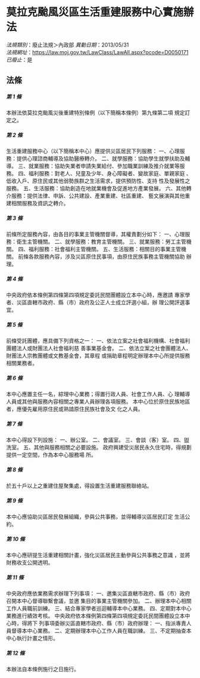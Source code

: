 # 莫拉克颱風災區生活重建服務中心實施辦法

*法規類別*：廢止法規＞內政部
*異動日期*：2013/05/31  
*法規網址*：https://law.moj.gov.tw/LawClass/LawAll.aspx?pcode=D0050171
*已廢止*：是


## 法條
##### 第 1 條
本辦法依莫拉克颱風災後重建特別條例（以下簡稱本條例）第九條第二項
規定訂定之。

##### 第 2 條
生活重建服務中心（以下簡稱本中心）應提供災區居民下列服務：
一、心理服務：提供心理諮商輔導及協助醫療轉介。
二、就學服務：協助學生就學扶助及輔導。
三、就業服務：協助失業者申請失業給付、參加職業訓練及推介就業等服
    務。
四、福利服務：對老人、兒童及少年、身心障礙者、變故家庭、單親家庭
    、低收入戶、原住民或其他弱勢族群之生活需求，提供預防性、支持
    性及發展性之服務。
五、生活服務：協助創造在地就業機會及促進地方產業發展。
六、其他轉介服務：提供法律、申訴、公共建設、產業重建、社區重建、
    藝文展演與其他重建相關服務及資訊之轉介。

##### 第 3 條
前條所定服務內容，由各目的事業主管機關督導，其權責劃分如下：
一、心理服務：衛生主管機關。
二、就學服務：教育主管機關。
三、就業服務：勞工主管機關。
四、福利服務：社會福利主管機關。
五、生活服務：相關目的事業主管機關。
前條各款服務內容，涉及災區原住民事項，由原住民族事務主管機關協助
辦理。

##### 第 4 條
中央政府依本條例第四條第四項規定委託民間團體設立本中心時，應邀請
專家學者、災區直轄市政府、縣（市）政府及公正人士成立評選小組，辦
理公開評選事宜。

##### 第 5 條
前條受託團體，應具備下列資格之一：
一、依法立案之社會福利機構、社會福利團體法人或財團法人社會福利慈
    善事業基金會。
二、依法立案之社會團體法人、財團法人宗教團體或文教基金會，其章程
    或捐助章程明定辦理本中心所提供服務相關業務者。

##### 第 6 條
本中心應置主任一名，綜理中心業務；得置行政人員、社會工作人員、心
理輔導人員或其他與服務內容相關之專業人員辦理各項服務。
本中心位於原住民族地區者，應優先雇用原住民或熟諳原住民族社會及文
化之人員。

##### 第 7 條
本中心得設下列設施：
一、辦公室。
二、會議室。
三、會談（客）室。
四、盥洗室。
五、其他與服務相關之必要設施。
政府興建受災居民永久住宅時，得規劃提供一定空間，作為本中心服務場
所。

##### 第 8 條
於五十戶以上之重建住屋聚集處，得設置生活重建服務聯絡站。

##### 第 9 條
本中心應協助災區居民發展組織，參與公共事務，並得輔導災區居民訂定
生活公約。

##### 第 10 條
本中心應研提生活重建相關計畫，強化災區居民主動參與公共事務之意識
，並將財務收支公開透明。

##### 第 11 條
中央政府應依業務需求辦理下列事項：
一、邀集災區直轄市政府、縣（市）政府召開本中心督導聯繫會議，並邀
    集目的事業主管機關參加。
二、辦理本中心相關工作人員職前訓練。
三、結合專家學者巡迴輔導本中心業務。
四、定期對本中心業務進行績效考核。
中央政府依本條例第四條第四項規定委託民間團體設立本中心時，得將下
列事項委辦災區直轄市政府、縣（市）政府辦理：
一、指派專責人員督導本中心業務。
二、定期辦理本中心工作人員在職訓練。
三、不定期抽查本中心執行計畫之情形。

##### 第 12 條
本辦法自本條例施行之日施行。


